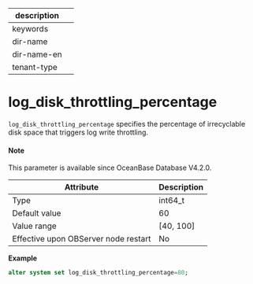 |description||
|---|---|
|keywords||
|dir-name||
|dir-name-en||
|tenant-type||

# log_disk_throttling_percentage

`log_disk_throttling_percentage` specifies the percentage of irrecyclable disk space that triggers log write throttling. 

<main id="notice" type='explain'>

  <h4>Note</h4>

  <p>This parameter is available since OceanBase Database V4.2.0. </p>

</main>

| **Attribute** | **Description** |
| --- | --- |
| Type | int64_t |
| Default value | 60 |
| Value range | [40, 100] |
| Effective upon OBServer node restart | No |

**Example**

```sql
alter system set log_disk_throttling_percentage=80;
```
